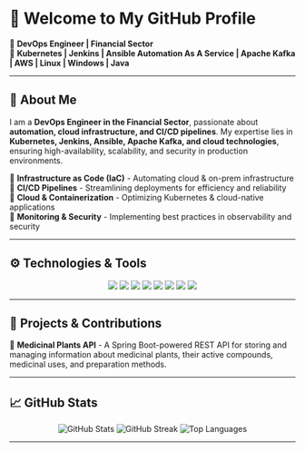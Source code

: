 # 👋 Welcome to My GitHub Profile  

🚀 **DevOps Engineer | Financial Sector**  
🔹 **Kubernetes | Jenkins | Ansible Automation As A Service | Apache Kafka | AWS | Linux | Windows | Java**  

---

## 🔧 **About Me**  
I am a **DevOps Engineer in the Financial Sector**, passionate about **automation, cloud infrastructure, and CI/CD pipelines**. My expertise lies in **Kubernetes, Jenkins, Ansible, Apache Kafka, and cloud technologies**, ensuring high-availability, scalability, and security in production environments.  

🔹 **Infrastructure as Code (IaC)** - Automating cloud & on-prem infrastructure  
🔹 **CI/CD Pipelines** - Streamlining deployments for efficiency and reliability  
🔹 **Cloud & Containerization** - Optimizing Kubernetes & cloud-native applications  
🔹 **Monitoring & Security** - Implementing best practices in observability and security  

---

## ⚙️ **Technologies & Tools**  
<p align="center">
  <img src="https://img.shields.io/badge/Kubernetes-326CE5?style=for-the-badge&logo=kubernetes&logoColor=white">
  <img src="https://img.shields.io/badge/Jenkins-D24939?style=for-the-badge&logo=jenkins&logoColor=white">
  <img src="https://img.shields.io/badge/Ansible-EE0000?style=for-the-badge&logo=ansible&logoColor=white">
  <img src="https://img.shields.io/badge/Apache_Kafka-231F20?style=for-the-badge&logo=apache-kafka&logoColor=white">
  <img src="https://img.shields.io/badge/AWS-232F3E?style=for-the-badge&logo=amazon-aws&logoColor=white">
  <img src="https://img.shields.io/badge/Linux-FCC624?style=for-the-badge&logo=linux&logoColor=black">
  <img src="https://img.shields.io/badge/Windows-0078D6?style=for-the-badge&logo=windows&logoColor=white">
  <img src="https://img.shields.io/badge/Java-007396?style=for-the-badge&logo=java&logoColor=white">
</p>

---

## 📌 **Projects & Contributions**  
🔹 **Medicinal Plants API** - A Spring Boot-powered REST API for storing and managing information about medicinal plants, their active compounds, medicinal uses, and preparation methods.  

---

## 📈 **GitHub Stats**  
<p align="center">
  <img src="https://github-readme-stats.vercel.app/api?username=henry-gay&show_icons=true&theme=dark" alt="GitHub Stats">
  <img src="https://github-readme-streak-stats.herokuapp.com/?user=henry-gay&theme=dark" alt="GitHub Streak">
  <img src="https://github-readme-stats.vercel.app/api/top-langs/?username=henry-gay&layout=compact&theme=dark" alt="Top Languages">
</p>

---
